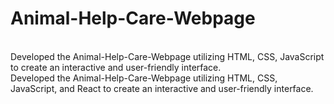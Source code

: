 # Animal-Help-Care-Webpage
<br>
Developed the Animal-Help-Care-Webpage utilizing HTML, CSS, JavaScript to create an interactive and user-friendly interface.

<br>
Developed the Animal-Help-Care-Webpage utilizing HTML, CSS, JavaScript, and React to create an interactive and user-friendly interface.
